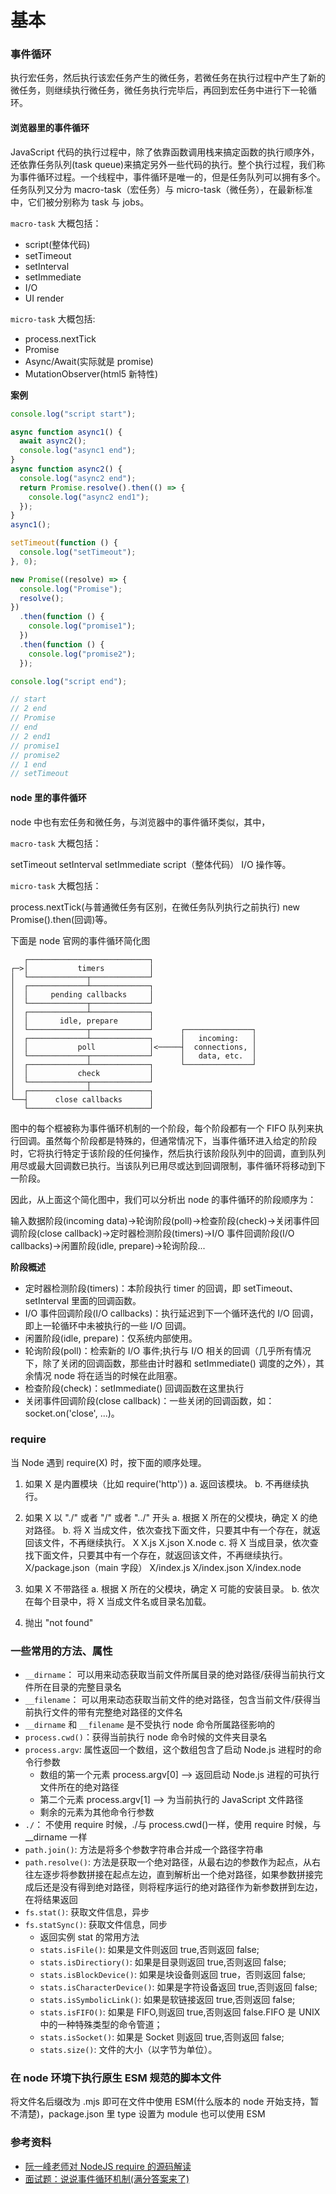 # 基本

### 事件循环

执行宏任务，然后执行该宏任务产生的微任务，若微任务在执行过程中产生了新的微任务，则继续执行微任务，微任务执行完毕后，再回到宏任务中进行下一轮循环。

#### 浏览器里的事件循环

JavaScript 代码的执行过程中，除了依靠函数调用栈来搞定函数的执行顺序外，还依靠任务队列(task queue)来搞定另外一些代码的执行。整个执行过程，我们称为事件循环过程。一个线程中，事件循环是唯一的，但是任务队列可以拥有多个。任务队列又分为 macro-task（宏任务）与 micro-task（微任务），在最新标准中，它们被分别称为 task 与 jobs。

`macro-task` 大概包括：

- script(整体代码)
- setTimeout
- setInterval
- setImmediate
- I/O
- UI render

`micro-task` 大概包括:

- process.nextTick
- Promise
- Async/Await(实际就是 promise)
- MutationObserver(html5 新特性)

**案例**

```js
console.log("script start");

async function async1() {
  await async2();
  console.log("async1 end");
}
async function async2() {
  console.log("async2 end");
  return Promise.resolve().then(() => {
    console.log("async2 end1");
  });
}
async1();

setTimeout(function () {
  console.log("setTimeout");
}, 0);

new Promise((resolve) => {
  console.log("Promise");
  resolve();
})
  .then(function () {
    console.log("promise1");
  })
  .then(function () {
    console.log("promise2");
  });

console.log("script end");

// start
// 2 end
// Promise
// end
// 2 end1
// promise1
// promise2
// 1 end
// setTimeout
```

#### node 里的事件循环

node 中也有宏任务和微任务，与浏览器中的事件循环类似，其中，

`macro-task` 大概包括：

setTimeout
setInterval
setImmediate
script（整体代码）
I/O 操作等。

`micro-task` 大概包括：

process.nextTick(与普通微任务有区别，在微任务队列执行之前执行)
new Promise().then(回调)等。

下面是 node 官网的事件循环简化图

```
   ┌───────────────────────────┐
┌─>│           timers          │
│  └─────────────┬─────────────┘
│  ┌─────────────┴─────────────┐
│  │     pending callbacks     │
│  └─────────────┬─────────────┘
│  ┌─────────────┴─────────────┐
│  │       idle, prepare       │
│  └─────────────┬─────────────┘      ┌───────────────┐
│  ┌─────────────┴─────────────┐      │   incoming:   │
│  │           poll            │<─────┤  connections, │
│  └─────────────┬─────────────┘      │   data, etc.  │
│  ┌─────────────┴─────────────┐      └───────────────┘
│  │           check           │
│  └─────────────┬─────────────┘
│  ┌─────────────┴─────────────┐
└──┤      close callbacks      │
   └───────────────────────────┘
```

图中的每个框被称为事件循环机制的一个阶段，每个阶段都有一个 FIFO 队列来执行回调。虽然每个阶段都是特殊的，但通常情况下，当事件循环进入给定的阶段时，它将执行特定于该阶段的任何操作，然后执行该阶段队列中的回调，直到队列用尽或最大回调数已执行。当该队列已用尽或达到回调限制，事件循环将移动到下一阶段。

因此，从上面这个简化图中，我们可以分析出 node 的事件循环的阶段顺序为：

输入数据阶段(incoming data)->轮询阶段(poll)->检查阶段(check)->关闭事件回调阶段(close callback)->定时器检测阶段(timers)->I/O 事件回调阶段(I/O callbacks)->闲置阶段(idle, prepare)->轮询阶段...

**阶段概述**

- 定时器检测阶段(timers)：本阶段执行 timer 的回调，即 setTimeout、setInterval 里面的回调函数。
- I/O 事件回调阶段(I/O callbacks)：执行延迟到下一个循环迭代的 I/O 回调，即上一轮循环中未被执行的一些 I/O 回调。
- 闲置阶段(idle, prepare)：仅系统内部使用。
- 轮询阶段(poll)：检索新的 I/O 事件;执行与 I/O 相关的回调（几乎所有情况下，除了关闭的回调函数，那些由计时器和 setImmediate() 调度的之外），其余情况 node 将在适当的时候在此阻塞。
- 检查阶段(check)：setImmediate() 回调函数在这里执行
- 关闭事件回调阶段(close callback)：一些关闭的回调函数，如：socket.on('close', ...)。

### require

当 Node 遇到 require(X) 时，按下面的顺序处理。

1. 如果 X 是内置模块（比如 require('http'）)
   a. 返回该模块。
   b. 不再继续执行。

2. 如果 X 以 "./" 或者 "/" 或者 "../" 开头
   a. 根据 X 所在的父模块，确定 X 的绝对路径。
   b. 将 X 当成文件，依次查找下面文件，只要其中有一个存在，就返回该文件，不再继续执行。
   X
   X.js
   X.json
   X.node
   c. 将 X 当成目录，依次查找下面文件，只要其中有一个存在，就返回该文件，不再继续执行。
   X/package.json（main 字段）
   X/index.js
   X/index.json
   X/index.node

3. 如果 X 不带路径
   a. 根据 X 所在的父模块，确定 X 可能的安装目录。
   b. 依次在每个目录中，将 X 当成文件名或目录名加载。

4. 抛出 "not found"

### 一些常用的方法、属性

- `__dirname`： 可以用来动态获取当前文件所属目录的绝对路径/获得当前执行文件所在目录的完整目录名
- `__filename`： 可以用来动态获取当前文件的绝对路径，包含当前文件/获得当前执行文件的带有完整绝对路径的文件名
- `__dirname` 和 `__filename` 是不受执行 node 命令所属路径影响的
  <br/>
- `process.cwd()`：获得当前执行 node 命令时候的文件夹目录名
- `process.argv`: 属性返回一个数组，这个数组包含了启动 Node.js 进程时的命令行参数
  - 数组的第一个元素 process.argv[0] ——> 返回启动 Node.js 进程的可执行文件所在的绝对路径
  - 第二个元素 process.argv[1] ——> 为当前执行的 JavaScript 文件路径
  - 剩余的元素为其他命令行参数
- `./`： 不使用 require 时候，./与 process.cwd()一样，使用 require 时候，与\_\_dirname 一样
  <br/>
- `path.join()`: 方法是将多个参数字符串合并成一个路径字符串
- `path.resolve()`: 方法是获取一个绝对路径，从最右边的参数作为起点，从右往左逐步将参数拼接在起点左边，直到解析出一个绝对路径，如果参数拼接完成后还是没有得到绝对路径，则将程序运行的绝对路径作为新参数拼到左边，在将结果返回
  <br/>
- `fs.stat()`: 获取文件信息，异步
- `fs.statSync()`: 获取文件信息，同步
  - 返回实例 stat 的常用方法
  - `stats.isFile()`: 如果是文件则返回 true,否则返回 false;
  - `stats.isDirectiory()`: 如果是目录则返回 true,否则返回 false;
  - `stats.isBlockDevice()`: 如果是块设备则返回 true，否则返回 false;
  - `stats.isCharacterDevice()`: 如果是字符设备返回 true,否则返回 false;
  - `stats.isSymbolicLink()`: 如果是软链接返回 true,否则返回 false;
  - `stats.isFIFO()`: 如果是 FIFO,则返回 true,否则返回 false.FIFO 是 UNIX 中的一种特殊类型的命令管道；
  - `stats.isSocket()`: 如果是 Socket 则返回 true,否则返回 false;
  - `stats.size()`: 文件的大小（以字节为单位）。

### 在 node 环境下执行原生 ESM 规范的脚本文件

将文件名后缀改为 .mjs 即可在文件中使用 ESM(什么版本的 node 开始支持，暂不清楚)，package.json 里 type 设置为 module 也可以使用 ESM

### 参考资料

- [阮一峰老师对 NodeJS require 的源码解读](https://baijiahao.baidu.com/s?id=1751105879667023594&wfr=spider&for=pc)
- [面试题：说说事件循环机制(满分答案来了)](https://juejin.cn/post/6844904079353708557?searchId=20240509112839C1C97E215B2BC58914C5#heading-4)
